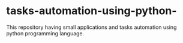 # tasks-automation-using-python-
This repository having small applications and tasks automation using python programming language.
